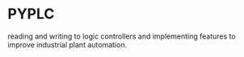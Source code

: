 # PYPLC
reading and writing to logic controllers and implementing features to improve industrial plant automation.
